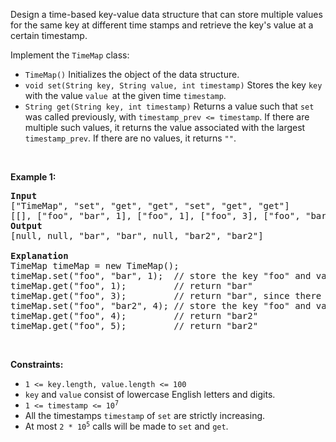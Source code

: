 <p>Design a time-based key-value data structure that can store multiple values for the same key at different time stamps and retrieve the key&#39;s value at a certain timestamp.</p>

<p>Implement the <code>TimeMap</code> class:</p>

<ul>
	<li><code>TimeMap()</code> Initializes the object of the data structure.</li>
	<li><code>void set(String key, String value, int timestamp)</code> Stores the key <code>key</code> with the value <code>value </code>at the given time <code>timestamp</code>.</li>
	<li><code>String get(String key, int timestamp)</code> Returns a value such that <code>set</code> was called previously, with <code>timestamp_prev &lt;= timestamp</code>. If there are multiple such values, it returns the value associated with the largest <code>timestamp_prev</code>. If there are no values, it returns <code>&quot;&quot;</code>.</li>
</ul>

<p>&nbsp;</p>
<p><strong class="example">Example 1:</strong></p>

<pre>
<strong>Input</strong>
[&quot;TimeMap&quot;, &quot;set&quot;, &quot;get&quot;, &quot;get&quot;, &quot;set&quot;, &quot;get&quot;, &quot;get&quot;]
[[], [&quot;foo&quot;, &quot;bar&quot;, 1], [&quot;foo&quot;, 1], [&quot;foo&quot;, 3], [&quot;foo&quot;, &quot;bar2&quot;, 4], [&quot;foo&quot;, 4], [&quot;foo&quot;, 5]]
<strong>Output</strong>
[null, null, &quot;bar&quot;, &quot;bar&quot;, null, &quot;bar2&quot;, &quot;bar2&quot;]

<strong>Explanation</strong>
TimeMap timeMap = new TimeMap();
timeMap.set(&quot;foo&quot;, &quot;bar&quot;, 1);  // store the key &quot;foo&quot; and value &quot;bar&quot; along with timestamp = 1.
timeMap.get(&quot;foo&quot;, 1);         // return &quot;bar&quot;
timeMap.get(&quot;foo&quot;, 3);         // return &quot;bar&quot;, since there is no value corresponding to foo at timestamp 3 and timestamp 2, then the only value is at timestamp 1 is &quot;bar&quot;.
timeMap.set(&quot;foo&quot;, &quot;bar2&quot;, 4); // store the key &quot;foo&quot; and value &quot;bar2&quot; along with timestamp = 4.
timeMap.get(&quot;foo&quot;, 4);         // return &quot;bar2&quot;
timeMap.get(&quot;foo&quot;, 5);         // return &quot;bar2&quot;
</pre>

<p>&nbsp;</p>
<p><strong>Constraints:</strong></p>

<ul>
	<li><code>1 &lt;= key.length, value.length &lt;= 100</code></li>
	<li><code>key</code> and <code>value</code> consist of lowercase English letters and digits.</li>
	<li><code>1 &lt;= timestamp &lt;= 10<sup>7</sup></code></li>
	<li>All the timestamps <code>timestamp</code> of <code>set</code> are strictly increasing.</li>
	<li>At most <code>2 * 10<sup>5</sup></code> calls will be made to <code>set</code> and <code>get</code>.</li>
</ul>
